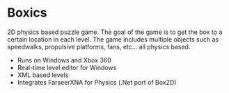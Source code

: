 Boxics
======

2D physics based puzzle game. The goal of the game is to get the box to a certain location in each level.
The game includes multiple objects such as speedwalks, propulsive platforms, fans, etc... all physics based.

- Runs on Windows and Xbox 360
- Real-time level editor for Windows
- XML based levels
- Integrates FarseerXNA for Physics (.Net port of Box2D)
